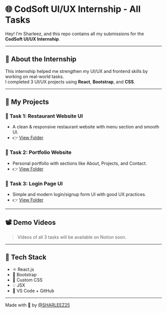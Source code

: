 # 🌐 CodSoft UI/UX Internship - All Tasks

Hey! I'm Sharleez, and this repo contains all my submissions for the **CodSoft UI/UX Internship**.

---

## 🧠 About the Internship

This internship helped me strengthen my UI/UX and frontend skills by working on real-world tasks.  
I completed 3 UI/UX projects using **React**, **Bootstrap**, and **CSS**.

---

## 🚀 My Projects

### 🔹 Task 1: Restaurant Website UI
- A clean & responsive restaurant website with menu section and smooth UI.
- 👉 [View Folder](https://github.com/SHARLEEZ25/CodSoft-Internship/commit/9e79f4c91e9d27daa79da015931a75b15b4b8ff8)

### 🔹 Task 2: Portfolio Website
- Personal portfolio with sections like About, Projects, and Contact.
- 👉 [View Folder](./Task-2_Portfolio-Website)

### 🔹 Task 3: Login Page UI
- Simple and modern login/signup form UI with good UX practices.
- 👉 [View Folder](./Task-3_Login-UI)

---

## 📽️ Demo Videos

> Videos of all 3 tasks will be available on Notion soon.

---

## 💼 Tech Stack

- ⚛️ React.js
- 🎨 Bootstrap
- 🧼 Custom CSS
- 💡 JSX
- 🔧 VS Code + GitHub

---

Made with 💙 by [@SHARLEEZ25](https://github.com/SHARLEEZ25)
